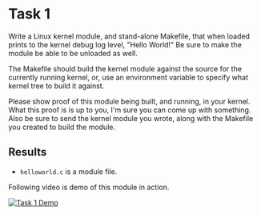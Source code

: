 # Task 1

Write a Linux kernel module, and stand-alone Makefile, that when loaded
prints to the kernel debug log level, "Hello World!"  Be sure to make
the module be able to be unloaded as well.

The Makefile should build the kernel module against the source for the
currently running kernel, or, use an environment variable to specify
what kernel tree to build it against.

Please show proof of this module being built, and running, in your
kernel.  What this proof is is up to you, I'm sure you can come up with
something.  Also be sure to send the kernel module you wrote, along with
the Makefile you created to build the module.

## Results

- `helloworld.c` is a module file.

Following video is demo of this module in action.

[![Task 1 Demo](http://img.youtube.com/vi/eDGe020qzxU/0.jpg)](http://www.youtube.com/watch?v=eDGe020qzxU)
